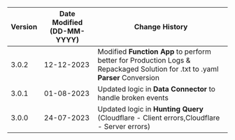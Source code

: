 | **Version** | **Date Modified (DD-MM-YYYY)** | **Change History**                                                                             |
|-------------|--------------------------------|------------------------------------------------------------------------------------------------|
| 3.0.2       | 12-12-2023                     | Modified **Function App** to perform better for Production Logs & Repackaged Solution for .txt to .yaml **Parser** Conversion|
| 3.0.1       | 01-08-2023                     | Updated logic in **Data Connector** to handle broken events                                    |
| 3.0.0       | 24-07-2023                     | Updated logic in **Hunting Query** (Cloudflare - Client errors,Cloudflare - Server errors)     | 